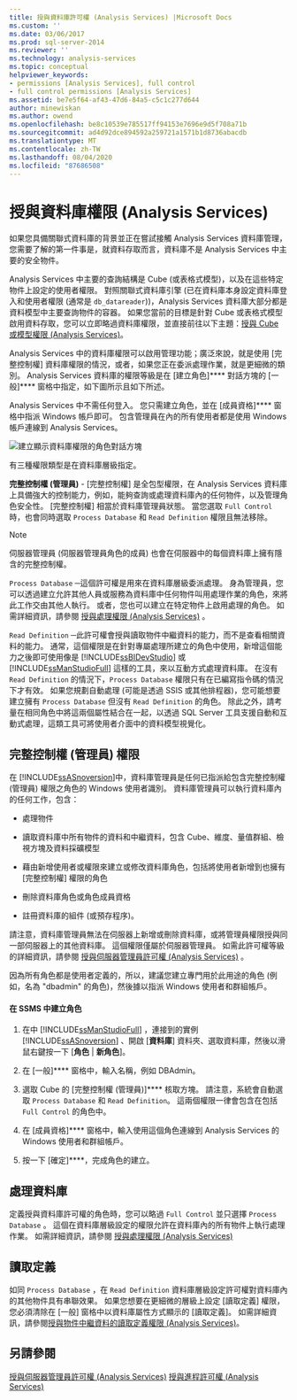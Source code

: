 ```yaml
---
title: 授與資料庫許可權 (Analysis Services) |Microsoft Docs
ms.custom: ''
ms.date: 03/06/2017
ms.prod: sql-server-2014
ms.reviewer: ''
ms.technology: analysis-services
ms.topic: conceptual
helpviewer_keywords:
- permissions [Analysis Services], full control
- full control permissions [Analysis Services]
ms.assetid: be7e5f64-af43-47d6-84a5-c5c1c277d644
author: minewiskan
ms.author: owend
ms.openlocfilehash: be8c10539e785517ff94153e7696e9d5f708a71b
ms.sourcegitcommit: ad4d92dce894592a259721a1571b1d8736abacdb
ms.translationtype: MT
ms.contentlocale: zh-TW
ms.lasthandoff: 08/04/2020
ms.locfileid: "87686508"
---
```

# <a name="grant-database-permissions-analysis-services"></a>授與資料庫權限 (Analysis Services)
  如果您具備關聯式資料庫的背景並正在嘗試接觸 Analysis Services 資料庫管理，您需要了解的第一件事是，就資料存取而言，資料庫不是 Analysis Services 中主要的安全物件。

 Analysis Services 中主要的查詢結構是 Cube (或表格式模型)，以及在這些特定物件上設定的使用者權限。 對照關聯式資料庫引擎 (已在資料庫本身設定資料庫登入和使用者權限 (通常是 `db_datareader`))，Analysis Services 資料庫大部分都是資料模型中主要查詢物件的容器。 如果您當前的目標是針對 Cube 或表格式模型啟用資料存取，您可以立即略過資料庫權限，並直接前往以下主題：[授與 Cube 或模型權限 &#40;Analysis Services&#41;](grant-cube-or-model-permissions-analysis-services.md)。

 Analysis Services 中的資料庫權限可以啟用管理功能；廣泛來說，就是使用 [完整控制權] 資料庫權限的情況，或者，如果您正在委派處理作業，就是更細微的類別。 Analysis Services 資料庫的權限等級是在 [建立角色]**** 對話方塊的 [一般]**** 窗格中指定，如下圖所示且如下所述。

 Analysis Services 中不需任何登入。 您只需建立角色，並在 [成員資格]**** 窗格中指派 Windows 帳戶即可。 包含管理員在內的所有使用者都是使用 Windows 帳戶連線到 Analysis Services。

 ![建立顯示資料庫權限的角色對話方塊](../media/ssas-permsdbrole.png "建立顯示資料庫權限的角色對話方塊")

 有三種權限類型是在資料庫層級指定。

 **完整控制權 (管理員)** - [完整控制權] 是全包型權限，在 Analysis Services 資料庫上具備強大的控制能力，例如，能夠查詢或處理資料庫內的任何物件，以及管理角色安全性。 [完整控制權] 相當於資料庫管理員狀態。 當您選取 `Full Control` 時，也會同時選取 `Process Database` 和 `Read Definition` 權限且無法移除。

> [!NOTE]
>  伺服器管理員 (伺服器管理員角色的成員) 也會在伺服器中的每個資料庫上擁有隱含的完整控制權。

 `Process Database` ─這個許可權是用來在資料庫層級委派處理。 身為管理員，您可以透過建立允許其他人員或服務為資料庫中任何物件叫用處理作業的角色，來將此工作交由其他人執行。 或者，您也可以建立在特定物件上啟用處理的角色。 如需詳細資訊，請參閱 [授與處理權限 &#40;Analysis Services&#41;](grant-process-permissions-analysis-services.md) 。

 `Read Definition` ─此許可權會授與讀取物件中繼資料的能力，而不是查看相關資料的能力。 通常，這個權限是在針對專屬處理所建立的角色中使用，新增這個能力之後即可使用像是 [!INCLUDE[ssBIDevStudio](../../includes/ssbidevstudio-md.md)] 或 [!INCLUDE[ssManStudioFull](../../../includes/ssmanstudiofull-md.md)] 這樣的工具，來以互動方式處理資料庫。 在沒有 `Read Definition` 的情況下，`Process Database` 權限只有在已編寫指令碼的情況下才有效。 如果您規劃自動處理 (可能是透過 SSIS 或其他排程器)，您可能想要建立擁有 `Process Database` 但沒有 `Read Definition` 的角色。 除此之外，請考量在相同角色中將這兩個屬性結合在一起，以透過 SQL Server 工具支援自動和互動式處理，這類工具可將使用者介面中的資料模型視覺化。

## <a name="full-control-administrator-permissions"></a>完整控制權 (管理員) 權限
 在 [!INCLUDE[ssASnoversion](../../../includes/ssasnoversion-md.md)]中，資料庫管理員是任何已指派給包含完整控制權 (管理員) 權限之角色的 Windows 使用者識別。 資料庫管理員可以執行資料庫內的任何工作，包含：

-   處理物件

-   讀取資料庫中所有物件的資料和中繼資料，包含 Cube、維度、量值群組、檢視方塊及資料採礦模型

-   藉由新增使用者或權限來建立或修改資料庫角色，包括將使用者新增到也擁有 [完整控制權] 權限的角色

-   刪除資料庫角色或角色成員資格

-   註冊資料庫的組件 (或預存程序)。

 請注意，資料庫管理員無法在伺服器上新增或刪除資料庫，或將管理員權限授與同一部伺服器上的其他資料庫。 這個權限僅屬於伺服器管理員。 如需此許可權等級的詳細資訊，請參閱 [授與伺服器管理員許可權 &#40;Analysis Services&#41;](../instances/grant-server-admin-rights-to-an-analysis-services-instance.md) 。

 因為所有角色都是使用者定義的，所以，建議您建立專門用於此用途的角色 (例如，名為 "dbadmin" 的角色)，然後據以指派 Windows 使用者和群組帳戶。

#### <a name="create-roles-in-ssms"></a>在 SSMS 中建立角色

1.  在中 [!INCLUDE[ssManStudioFull](../../../includes/ssmanstudiofull-md.md)] ，連接到的實例 [!INCLUDE[ssASnoversion](../../../includes/ssasnoversion-md.md)] 、開啟 [**資料庫**] 資料夾、選取資料庫，然後以滑鼠右鍵按一下 [**角色**  |  **新角色**]。

2.  在 [一般]**** 窗格中，輸入名稱，例如 DBAdmin。

3.  選取 Cube 的 [完整控制權 (管理員)]**** 核取方塊。 請注意，系統會自動選取 `Process Database` 和 `Read Definition`。 這兩個權限一律會包含在包括 `Full Control` 的角色中。

4.  在 [成員資格]**** 窗格中，輸入使用這個角色連線到 Analysis Services 的 Windows 使用者和群組帳戶。

5.  按一下 [確定]****，完成角色的建立。

## <a name="process-database"></a>處理資料庫
 定義授與資料庫許可權的角色時，您可以略過 `Full Control` 並只選擇 `Process Database` 。 這個在資料庫層級設定的權限允許在資料庫內的所有物件上執行處理作業。 如需詳細資訊，請參閱 [授與處理權限 &#40;Analysis Services&#41;](grant-process-permissions-analysis-services.md)

## <a name="read-definition"></a>讀取定義
 如同 `Process Database` ，在 `Read Definition` 資料庫層級設定許可權對資料庫內的其他物件具有串聯效果。 如果您想要在更細微的層級上設定 [讀取定義] 權限，您必須清除在 [一般] 窗格中以資料庫屬性方式顯示的 [讀取定義]。 如需詳細資訊，請參閱[授與物件中繼資料的讀取定義權限 &#40;Analysis Services&#41;](grant-read-definition-permissions-on-object-metadata-analysis-services.md)。

## <a name="see-also"></a>另請參閱
 [授與伺服器管理員許可權 &#40;Analysis Services&#41;](../instances/grant-server-admin-rights-to-an-analysis-services-instance.md) [授與進程許可權 &#40;Analysis Services&#41;](grant-process-permissions-analysis-services.md)


